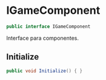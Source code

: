 # IGameComponent
```csharp
public interface IGameComponent
```
Interface para componentes.<br />
## Initialize
```csharp
public void Initialize() { }
```

